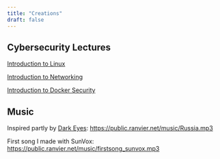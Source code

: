 ```yaml
---
title: "Creations"
draft: false
---
```


## Cybersecurity Lectures

[Introduction to Linux](https://www.youtube.com/watch?v=Jaj2zmBIDJ4)

[Introduction to Networking](https://www.youtube.com/watch?v=qRkCsFOJT3E)

[Introduction to Docker Security](https://www.youtube.com/watch?v=bhAv6ntxZG4)

## Music

Inspired partly by [Dark Eyes](https://www.youtube.com/watch?v=qrAOQv2xgqI): https://public.ranvier.net/music/Russia.mp3

First song I made with SunVox: https://public.ranvier.net/music/firstsong_sunvox.mp3
